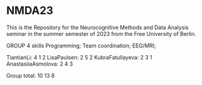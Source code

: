 # NMDA23
This is the Repository for the Neurocognitive Methods and Data Analysis seminar in the summer semester of 2023 from the Free University of Berlin. 

GROUP 4 skills   Programming;   Team coordination;	EEG/MRI;

TiantianLi:	            4	            1	           2
LisaPaulsen:	        2	            5	           2
KubraFatullayeva:	    2	            3	           1
AnastasiiaAsmolova:	    2	            4	           3

Group total:		    10	            13	           8
